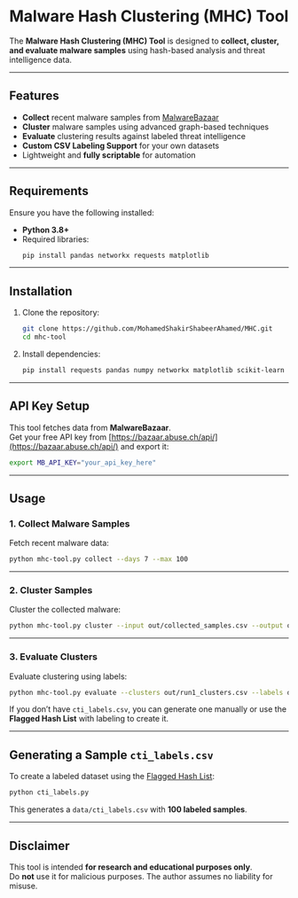 # Malware Hash Clustering (MHC) Tool

The **Malware Hash Clustering (MHC) Tool** is designed to **collect, cluster, and evaluate malware samples** using hash-based analysis and threat intelligence data. 

---

## Features
- **Collect** recent malware samples from [MalwareBazaar](https://bazaar.abuse.ch/)
- **Cluster** malware samples using advanced graph-based techniques
- **Evaluate** clustering results against labeled threat intelligence
- **Custom CSV Labeling Support** for your own datasets
- Lightweight and **fully scriptable** for automation

---

## Requirements
Ensure you have the following installed:
- **Python 3.8+**
- Required libraries:
  ```bash
  pip install pandas networkx requests matplotlib
  ```

---

## Installation
1. Clone the repository:
   ```bash
   git clone https://github.com/MohamedShakirShabeerAhamed/MHC.git
   cd mhc-tool
   ```
2. Install dependencies:
   ```bash
   pip install requests pandas numpy networkx matplotlib scikit-learn python-dateutil ssdeep tlsh
   ```

---

## API Key Setup
This tool fetches data from **MalwareBazaar**.  
Get your free API key from [https://bazaar.abuse.ch/api/](https://bazaar.abuse.ch/api/) and export it:

```bash
export MB_API_KEY="your_api_key_here"
```

---

## Usage

### **1. Collect Malware Samples**
Fetch recent malware data:
```bash
python mhc-tool.py collect --days 7 --max 100
```

---

### **2. Cluster Samples**
Cluster the collected malware:
```bash
python mhc-tool.py cluster --input out/collected_samples.csv --output out/run1_clusters.csv
```

---

### **3. Evaluate Clusters**
Evaluate clustering using labels:
```bash
python mhc-tool.py evaluate --clusters out/run1_clusters.csv --labels data/cti_labels.csv --out out/run1_eval.json
```

If you don’t have `cti_labels.csv`, you can generate one manually or use the **Flagged Hash List** with labeling to create it.

---

## Generating a Sample `cti_labels.csv`
To create a labeled dataset using the [Flagged Hash List](https://raw.githubusercontent.com/LGOG/Flagged_Hash_list/refs/heads/main/Flagged_Hash_List.csv):

```bash
python cti_labels.py
```
This generates a `data/cti_labels.csv` with **100 labeled samples**.

---

## Disclaimer
This tool is intended **for research and educational purposes only**.  
Do **not** use it for malicious purposes. The author assumes no liability for misuse.
